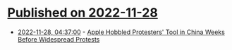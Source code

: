 # [Published on 2022-11-28](index.md)

* [2022-11-28, 04:37:00](https://apple.slashdot.org/story/22/11/28/0234217/apple-hobbled-protesters-tool-in-china-weeks-before-widespread-protests?utm_source=rss1.0mainlinkanon&utm_medium=feed) - [Apple Hobbled Protesters' Tool in China Weeks Before Widespread Protests](https://apple.slashdot.org/story/22/11/28/0234217/apple-hobbled-protesters-tool-in-china-weeks-before-widespread-protests?utm_source=rss1.0mainlinkanon&utm_medium=feed)
